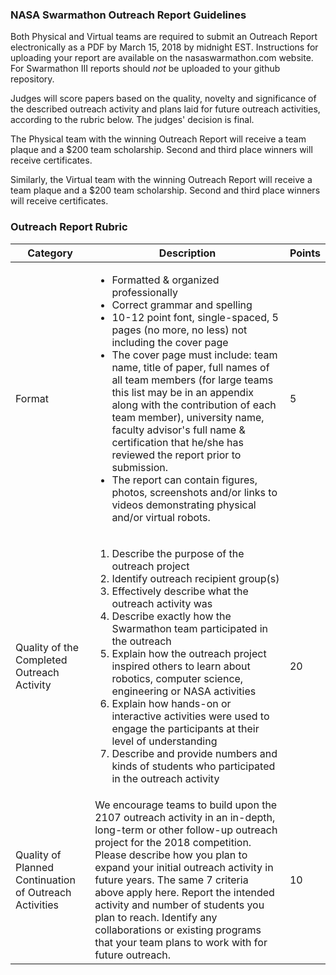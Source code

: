 ### NASA Swarmathon Outreach Report Guidelines

Both Physical and Virtual teams are required to submit an Outreach Report electronically as a PDF by March 15, 2018 by midnight EST. Instructions for uploading your report are available on the nasaswarmathon.com website. For Swarmathon III reports should *not* be uploaded to your github repository.

Judges will score papers based on the quality, novelty and significance of the described outreach activity and plans laid for future outreach activities, according to the rubric below. The judges' decision is final.

The Physical team with the winning Outreach Report will receive a team plaque and a $200 team scholarship. Second and third place winners will receive certificates.

Similarly, the Virtual team with the winning Outreach Report will receive a team plaque and a $200 team scholarship. Second and third place winners will receive certificates.


### Outreach Report Rubric

|Category|Description|Points|
|--------|-----------|------|
|Format|<ul><li>Formatted & organized professionally</li><li>Correct grammar and spelling</li><li>10-12 point font, single-spaced, 5 pages (no more, no less) not including the cover page</li><li>The cover page must include: team name, title of paper, full names of all team members (for large teams this list may be in an appendix along with the contribution of each team member), university name, faculty advisor's full name & certification that he/she has reviewed the report prior to submission.</li><li>The report can contain figures, photos, screenshots and/or links to videos demonstrating physical and/or virtual robots.</li></ul>|5|
|Quality of the Completed Outreach Activity|<ol><li>Describe the purpose of the outreach project</li><li>Identify outreach recipient group(s)</li><li>Effectively describe what the outreach activity was</li><li>Describe exactly how the Swarmathon team participated in the outreach</li><li>Explain how the outreach project inspired others to learn about robotics, computer science, engineering or NASA activities</li><li>Explain how hands-on or interactive activities were used to engage the participants at their level of understanding</li><li>Describe and provide numbers and kinds of students who participated in the outreach activity</li></ol>|20|
|Quality of Planned Continuation of Outreach Activities|We encourage teams to build upon the 2107 outreach activity in an in-depth, long-term or other follow-up outreach project for the 2018 competition. Please describe how you plan to expand your initial outreach activity in future years. The same 7 criteria above apply here. Report the intended activity and number of students you plan to reach. Identify any collaborations or existing programs that your team plans to work with for future outreach.|10|
